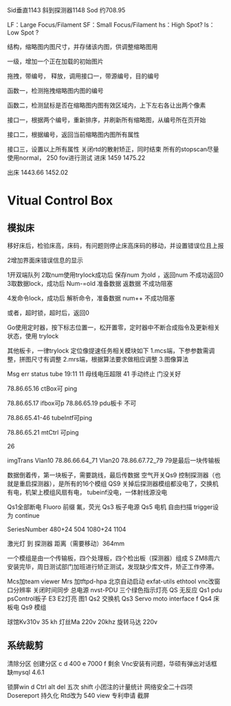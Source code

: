 Sid垂直1143 斜到探测器1148
Sod 约708.95

LF：Large Focus/Filament
SF：Small Focus/Filament
hs：High Spot?
ls： Low Spot ?

结构，缩略图内图尺寸，并存储该内图，供调整缩略图用

一级，增加一个正在加载的初始图片


拖拽，带编号，
释放，调用接口一，带源编号，目的编号


函数一，检测拖拽缩略图内图的编号

函数二，检测鼠标是否在缩略图内图有效区域内，上下左右各让出两个像素

接口一，根据两个编号，重新排序，并刷新所有缩略图，从编号所在页开始

接口二，根据编号，返回当前缩略图内图所有属性

接口三，设置以上所有属性
关闭rtd的散射矫正，同时结束
所有的stopscan尽量使用normal，
250 fov进行测试
进床
1459
1475.22

出床
1443.66
1452.02
# Vitual Control Box
## 模拟床
移好床后，检验床高，床码，有问题则停止床高床码的移动，并设置错误位且上报

2增加界面床错误信息的显示

1开双端队列
2取num使用trylock成功后
  保存num 为old ，返回num
不成功返回0
3取数据lock，成功后
  Num-=old
  准备数据 返数据
不成功阻塞


4发命令lock，成功后
 解析命令，准备数据 num++
不成功阻塞
 
或者，超时锁，超时后，返回0




Go使用定时器，按下标志位置一，松开置零，定时器中不断合成指令及更新相关状态，使用 trylock

其他板卡，一律trylock
定位像提速任务相关模块如下
1.mcs端，下参参数需调整，拼图尺寸有调整
2.mrs端，根据算法要求做相应调整
3.图像算法

Msg err status tube 19:11
11 母线电压超限
41 手动终止 门没关好

78.86.65.16 ctBox可 ping

78.86.65.17 ifbox可p
78.86.65.19 pdu板卡 不可

78.86.65.41-46 tubeIntf可ping

78.86.65.21 mtCtrl 可ping

26  

imgTrans
Vlan10  78.86.66.64_71 
Vlan20  78.86.67.72_79
               79是最后一块传输板

数据倒着传，第一块板子，需要跳线，最后传数据
空气开关Qs9 控制探测器（也就是重启探测器），是所有的16个模组
QS9 关掉后探测器模组都没电了，交换机有电，机架上模组风扇有电，
tubeinf没电，一体射线源没电

Qs1全部断电
 Fluoro 前缀 氟，荧光
Qs3 板子电源
Qs5 电机
自由扫描 trigger设为 continue

SeriesNumber 
480+24  504
1080+24 1104

激光灯 到 探测器 距离（需要移动）364mm

一个模组是由一个传输板，四个处理板，四个检出板（探测器）组成
S ZM8周六安装完毕，周日测试部门加班进行矫正测试，发现缺少库文件，矫正工作停滞。

Mcs加team viewer
Mrs 加tftpd-hpa  北京自动启动
        exfat-utils  ethtool
        vnc改窗口分辨率
        关闭时间同步
总电源  nvst-PDU 三个绿色指示灯亮
QS 无反应
Qs1 pdu psControl板子 E3 E2灯亮 图1
Qs2 交换机
Qs3
Servo moto interface f
Qs4 床板电
Qs9 模组

球馆Kv310v 35 kh
灯丝Ma 220v 20khz 
旋转马达  220v

## 系统裁剪
清除分区
创建分区 c d 400 e 7000 f 剩余
Vnc安装有问题，华硕有弹出对话框
缺mysql
4.6.1

锁屏win d
Ctrl alt del
五次 shift
小团注的计量统计
网络安全二十四项
Dosereport 持久化
Rtd改为 540 view
专利申请
截屏
